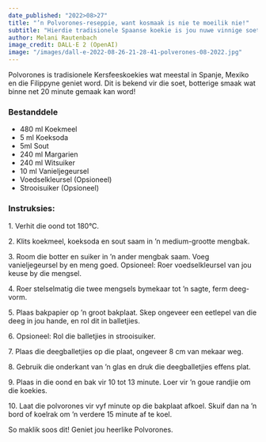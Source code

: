 ```yaml
---
date_published: "2022>08>27"
title: "’n Polvorones-reseppie, want kosmaak is nie te moeilik nie!"
subtitle: "Hierdie tradisionele Spaanse koekie is jou nuwe vinnige soethappie-wenresep "
author: Melani Rautenbach
image_credit: DALL·E 2 (OpenAI)
image: "/images/dall-e-2022-08-26-21-28-41-polverones-08-2022.jpg"
---
```


Polvorones is tradisionele Kersfeeskoekies wat meestal in Spanje, Mexiko en die Filippyne geniet word. Dit is bekend vir die soet, botterige smaak wat binne net 20 minute gemaak kan word!

### Bestanddele

- 480 ml Koekmeel
- 5 ml Koeksoda
- 5ml Sout
- 240 ml Margarien
- 240 ml Witsuiker
- 10 ml Vanieljegeursel
- Voedselkleursel (Opsioneel)
- Strooisuiker (Opsioneel)

### **Instruksies:**

1\. Verhit die oond tot 180°C.

2\. Klits koekmeel, koeksoda en sout saam in ’n medium-grootte mengbak.

3\. Room die botter en suiker in ’n ander mengbak saam. Voeg vanieljegeursel by en meng goed. Opsioneel: Roer voedselkleursel van jou keuse by die mengsel.

4\. Roer stelselmatig die twee mengsels bymekaar tot ’n sagte, ferm deeg- vorm.

5\. Plaas bakpapier op ’n groot bakplaat. Skep ongeveer een eetlepel van die deeg in jou hande, en rol dit in balletjies.

6\. Opsioneel: Rol die balletjies in strooisuiker.

7\. Plaas die deegballetjies op die plaat, ongeveer 8 cm van mekaar weg.

8\. Gebruik die onderkant van ’n glas en druk die deegballetjies effens plat.

9\. Plaas in die oond en bak vir 10 tot 13 minute. Loer vir ’n goue randjie om die koekies.

10\. Laat die polvorones vir vyf minute op die bakplaat afkoel. Skuif dan na ’n bord of koelrak om ’n verdere 15 minute af te koel.

So maklik soos dit! Geniet jou heerlike Polvorones.
